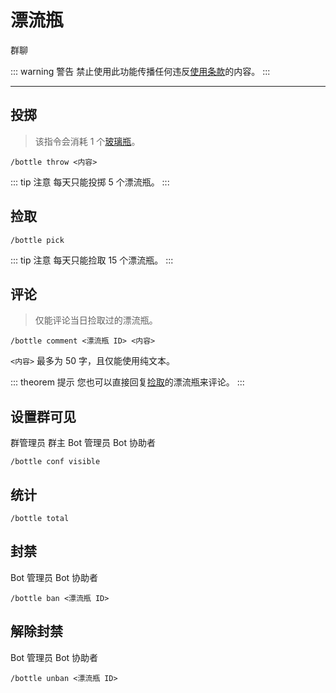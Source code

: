 # 漂流瓶
<span class="span-group">群聊</span>

::: warning 警告
禁止使用此功能传播任何违反[使用条款](/terms-of-use/)的内容。
:::

---

## 投掷
> 该指令会消耗 1 个[玻璃瓶](/module/base/#物品)。
```
/bottle throw <内容>
```
::: tip 注意
每天只能投掷 5 个漂流瓶。
:::

## 捡取
```
/bottle pick
```
::: tip 注意
每天只能捡取 15 个漂流瓶。
:::

## 评论
> 仅能评论当日捡取过的漂流瓶。
```
/bottle comment <漂流瓶 ID> <内容>
```
`<内容>` 最多为 50 字，且仅能使用纯文本。

::: theorem 提示
您也可以直接回复[捡取](#捡取)的漂流瓶来评论。
:::

## 设置群可见
<span class="span-admin">群管理员</span>
<span class="span-group">群主</span>
<span class="span-bot-admin">Bot 管理员</span>
<span class="span-bot-helper">Bot 协助者</span>
```
/bottle conf visible
```

## 统计
```
/bottle total
```

## 封禁
<span class="span-bot-admin">Bot 管理员</span>
<span class="span-bot-helper">Bot 协助者</span>
```
/bottle ban <漂流瓶 ID>
```

## 解除封禁
<span class="span-bot-admin">Bot 管理员</span>
<span class="span-bot-helper">Bot 协助者</span>
```
/bottle unban <漂流瓶 ID>
```